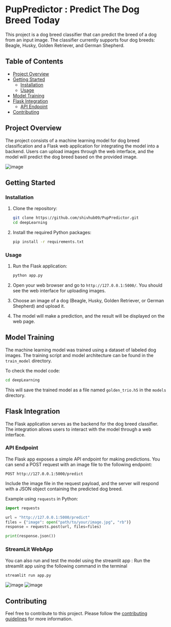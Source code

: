 # PupPredictor : Predict The Dog Breed Today

This project is a dog breed classifier that can predict the breed of a dog from an input image. The classifier currently supports four dog breeds: Beagle, Husky, Golden Retriever, and German Shepherd.

## Table of Contents
- [Project Overview](#project-overview)
- [Getting Started](#getting-started)
  - [Installation](#installation)
  - [Usage](#usage)
- [Model Training](#model-training)
- [Flask Integration](#flask-integration)
  - [API Endpoint](#api-endpoint)
- [Contributing](#contributing)


## Project Overview

The project consists of a machine learning model for dog breed classification and a Flask web application for integrating the model into a backend. Users can upload images through the web interface, and the model will predict the dog breed based on the provided image.

![image](https://github.com/shivhub09/PupPredictor/assets/114899176/f40fc1ef-82e6-4aa7-a804-e9392c63da08)


## Getting Started

### Installation

1. Clone the repository:

    ```bash
    git clone https://github.com/shivhub09/PupPredictor.git
    cd deepLearning
    ```

2. Install the required Python packages:

    ```bash
    pip install -r requirements.txt
    ```

### Usage

1. Run the Flask application:

    ```bash
    python app.py
    ```

2. Open your web browser and go to `http://127.0.0.1:5000/`. You should see the web interface for uploading images.

3. Choose an image of a dog (Beagle, Husky, Golden Retriever, or German Shepherd) and upload it.

4. The model will make a prediction, and the result will be displayed on the web page.

## Model Training

The machine learning model was trained using a dataset of labeled dog images. The training script and model architecture can be found in the `train_model` directory.

To check the model code:

```bash
cd deepLearning
```

This will save the trained model as a file named `golden_trio.h5` in the `models` directory.

## Flask Integration

The Flask application serves as the backend for the dog breed classifier. The integration allows users to interact with the model through a web interface.

### API Endpoint

The Flask app exposes a simple API endpoint for making predictions. You can send a POST request with an image file to the following endpoint:

```
POST http://127.0.0.1:5000/predict
```

Include the image file in the request payload, and the server will respond with a JSON object containing the predicted dog breed.

Example using `requests` in Python:

```python
import requests

url = "http://127.0.0.1:5000/predict"
files = {"image": open("path/to/your/image.jpg", "rb")}
response = requests.post(url, files=files)

print(response.json())
```

### StreamLit WebApp

You can also run and test the model using the streamlit app :
Run the streamlit app using the following command in the terminal

```python
streamlit run app.py
```
![image](https://github.com/shivhub09/PupPredictor/assets/114899176/dba30074-1d33-4f93-b38d-caf2061fdba5)
![image](https://github.com/shivhub09/PupPredictor/assets/114899176/f2f7ebfb-664d-4340-b5d3-848f9baa9e8c)


## Contributing

Feel free to contribute to this project. Please follow the [contributing guidelines](CONTRIBUTING.md) for more information.





